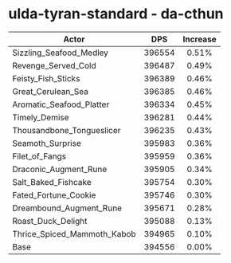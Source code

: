 # ulda-tyran-standard - da-cthun
| Actor | DPS | Increase |
|---|:---:|:---:|
|Sizzling_Seafood_Medley|396554|0.51%|
|Revenge_Served_Cold|396487|0.49%|
|Feisty_Fish_Sticks|396389|0.46%|
|Great_Cerulean_Sea|396385|0.46%|
|Aromatic_Seafood_Platter|396334|0.45%|
|Timely_Demise|396281|0.44%|
|Thousandbone_Tongueslicer|396235|0.43%|
|Seamoth_Surprise|395983|0.36%|
|Filet_of_Fangs|395959|0.36%|
|Draconic_Augment_Rune|395905|0.34%|
|Salt_Baked_Fishcake|395754|0.30%|
|Fated_Fortune_Cookie|395746|0.30%|
|Dreambound_Augment_Rune|395671|0.28%|
|Roast_Duck_Delight|395088|0.13%|
|Thrice_Spiced_Mammoth_Kabob|394965|0.10%|
|Base|394556|0.00%|
